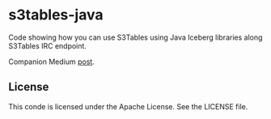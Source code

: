 # s3tables-java
Code showing how you can use S3Tables using Java Iceberg libraries along S3Tables IRC endpoint. 

Companion Medium [post](https://medium.com/@neuw84/using-s3-tables-with-iceberg-java-api-1f9c8bbf630b).

## License

This conde is licensed under the Apache License. See the LICENSE file.
